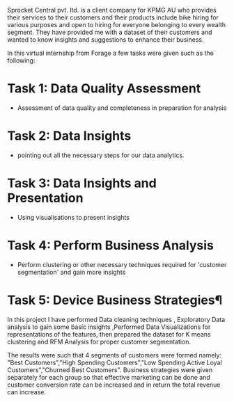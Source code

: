 
Sprocket Central pvt. ltd. is a client company for KPMG AU who provides their services to their customers and their products include bike hiring for various purposes and open to hiring for everyone belonging to every wealth segment. They have provided me with a dataset of their customers and wanted to know insights and suggestions to enhance their business.

In this virtual internship from Forage a few tasks were given such as the following:

# Task 1: Data Quality Assessment
- Assessment of data quality and completeness in preparation for analysis
# Task 2: Data Insights
- pointing out all the necessary steps for our data analytics.
# Task 3: Data Insights and Presentation
- Using visualisations to present insights
# Task 4: Perform Business Analysis
- Perform clustering or other necessary techniques required for 'customer segmentation' and gain more insights
# Task 5: Device Business Strategies¶

In this project I have performed Data cleaning techniques , Exploratory Data analysis to gain some basic insights ,Performed Data Visualizations for representations of the features, then prepared the dataset for K means clustering and RFM Analysis for proper customer segmentation.


The results were such that 4 segments of customers were formed namely: "Best Customers","High Spending Customers","Low Spending Active Loyal Customers","Churned Best Customers". Business strategies were given separately for each group so that effective marketing can be done and customer conversion rate can be increased and in return the total revenue can increase.
